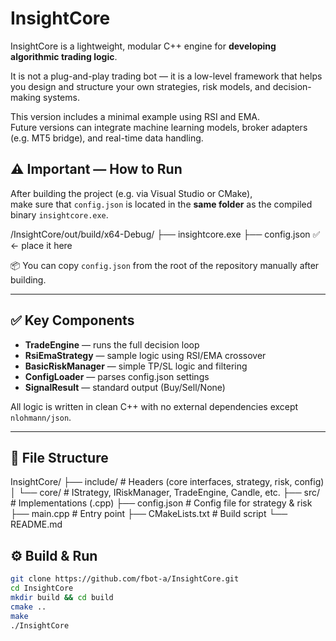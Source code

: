 # InsightCore

InsightCore is a lightweight, modular C++ engine for **developing algorithmic trading logic**.

It is not a plug-and-play trading bot — it is a low-level framework that helps you design and structure your own strategies, risk models, and decision-making systems.

This version includes a minimal example using RSI and EMA.  
Future versions can integrate machine learning models, broker adapters (e.g. MT5 bridge), and real-time data handling.

## ⚠️ Important — How to Run

After building the project (e.g. via Visual Studio or CMake),  
make sure that `config.json` is located in the **same folder** as the compiled binary `insightcore.exe`.

/InsightCore/out/build/x64-Debug/
├── insightcore.exe
├── config.json ✅ ← place it here

📦 You can copy `config.json` from the root of the repository manually after building.

---

## ✅ Key Components

- **TradeEngine** — runs the full decision loop
- **RsiEmaStrategy** — sample logic using RSI/EMA crossover
- **BasicRiskManager** — simple TP/SL logic and filtering
- **ConfigLoader** — parses config.json settings
- **SignalResult** — standard output (Buy/Sell/None)

All logic is written in clean C++ with no external dependencies except `nlohmann/json`.

---

## 📁 File Structure

InsightCore/
├── include/ # Headers (core interfaces, strategy, risk, config)
│ └── core/ # IStrategy, IRiskManager, TradeEngine, Candle, etc.
├── src/ # Implementations (.cpp)
├── config.json # Config file for strategy & risk
├── main.cpp # Entry point
├── CMakeLists.txt # Build script
└── README.md

## ⚙️ Build & Run

```bash
git clone https://github.com/fbot-a/InsightCore.git
cd InsightCore
mkdir build && cd build
cmake ..
make
./InsightCore
